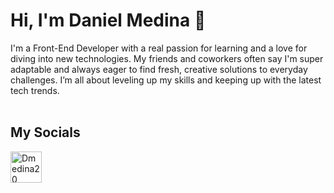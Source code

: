 <h1>Hi, I'm Daniel Medina 👋</h1>
I'm a Front-End Developer with a real passion for learning and a love for diving into new technologies. My friends and coworkers often say I'm super adaptable and always eager to find fresh, creative solutions to everyday challenges. I’m all about leveling up my skills and keeping up with the latest tech trends. 


<br/>

<br/>
<h2>My Socials</h2>
<a href="https://www.linkedin.com/in/dannymedina007/" target="_blank" >
    <img align ="left" alt="Dmedina20 LinkedIN" width="50px" src ="https://img.icons8.com/?size=256&id=13930&format=png" />
</a>
 
<br/>











 





